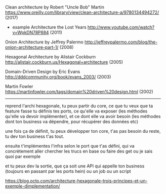 Clean architecture by Robert "Uncle Bob" Martin https://www.oreilly.com/library/view/clean-architecture-a/9780134494272/ (2017)

+ example Architecture the Lost Years http://www.youtube.com/watch?v=WpkDN78P884 (2011)

Onion Architecture by Jeffrey Palermo http://jeffreypalermo.com/blog/the-onion-architecture-part-1/ (2008)

Hexagonal Architecture by Alistair Cockburn http://alistair.cockburn.us/Hexagonal+architecture (2005)

Domain-Driven Design by Eric Evans http://dddcommunity.org/book/evans_2003/ (2003)

Martin Fowler https://martinfowler.com/tags/domain%20driven%20design.html (2002)

---

reprend l'archi hexagonale,
tu peux partir du core, ce que tu veux que ta feature fasse
tu définis tes ports, ce qu'elle va exposer (les méthodes qu'elle va devoir implémenter), et ce dont elle va avoir besoin (les méthodes dont ton business va dépendre, pour récupérer des données etc)

une fois ça de définit, tu peux développer ton core, t'as pas besoin du reste, tu dev ton business t'as tout.

ensuite t'implémentes l'infra selon le port que t'as défini, qui va concrètement aller chercher les trucs en base ou faire des get ou je sais quoi par exemple

et tu peux dev la sortie, que ça soit une API qui appelle ton business (toujours en passant par les ports hein) ou un job ou un script

https://blog.octo.com/architecture-hexagonale-trois-principes-et-un-exemple-dimplementation/